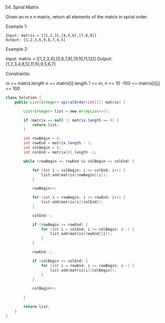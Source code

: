 54. Spiral Matrix

Given an m x n matrix, return all elements of the matrix in spiral order.

 Example 1:

```
Input: matrix = [[1,2,3],[4,5,6],[7,8,9]]
Output: [1,2,3,6,9,8,7,4,5]
```

Example 2:

Input: matrix = [[1,2,3,4],[5,6,7,8],[9,10,11,12]]
Output: [1,2,3,4,8,12,11,10,9,5,6,7]


Constraints:

m == matrix.length
n == matrix[i].length
1 <= m, n <= 10
-100 <= matrix[i][j] <= 100

```java
class Solution {
    public List<Integer> spiralOrder(int[][] matrix) {

        List<Integer> list = new ArrayList<>();

        if (matrix == null || matrix.length == 0) {
            return list;
        }

        int rowBegin = 0;
        int rowEnd = matrix.length - 1;
        int colBegin = 0;
        int colEnd = matrix[0].length -1;

        while (rowBegin <= rowEnd && colBegin <= colEnd) {

            for (int i = colBegin; i <= colEnd; i++) {
                list.add(matrix[rowBegin][i]);
            }

            rowBegin++;

            for (int i = rowBegin; i <= rowEnd; i++) {
                list.add(matrix[i][colEnd]);
            }

            colEnd--;

            if (rowBegin <= rowEnd) {
                for (int i = colEnd; i >= colBegin; i--) {
                    list.add(matrix[rowEnd][i]);
                }
            }

            rowEnd--;

            if (colBegin <= colEnd) {
                for (int i = rowEnd; i >= rowBegin; i--) {
                    list.add(matrix[i][colBegin]);
                }
            }

            colBegin++;
            
        }

        return list;
    }
}
```

